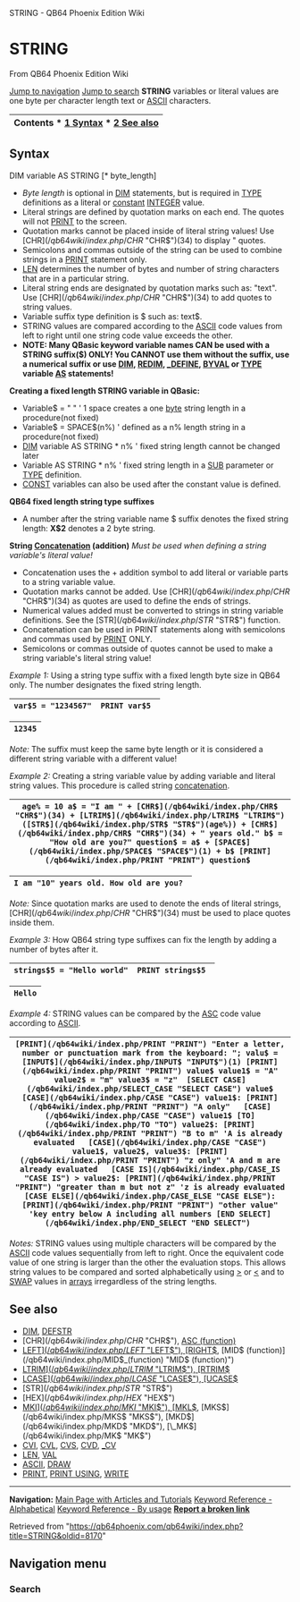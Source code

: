 


STRING - QB64 Phoenix Edition Wiki








# STRING



From QB64 Phoenix Edition Wiki



[Jump to navigation](#mw-head)
[Jump to search](#searchInput)
**STRING** variables or literal values are one byte per character length text or [ASCII](/qb64wiki/index.php/ASCII "ASCII") characters.


  






| Contents * [1 Syntax](#Syntax) * [2 See also](#See_also) |
| --- |


## Syntax


DIM variable AS STRING [\* byte\_length]
  




* *Byte length* is optional in [DIM](/qb64wiki/index.php/DIM "DIM") statements, but is required in [TYPE](/qb64wiki/index.php/TYPE "TYPE") definitions as a literal or [constant](/qb64wiki/index.php/CONST "CONST") [INTEGER](/qb64wiki/index.php/INTEGER "INTEGER") value.
* Literal strings are defined by quotation marks on each end. The quotes will not [PRINT](/qb64wiki/index.php/PRINT "PRINT") to the screen.
* Quotation marks cannot be placed inside of literal string values! Use [CHR$](/qb64wiki/index.php/CHR$ "CHR$")(34) to display " quotes.
* Semicolons and commas outside of the string can be used to combine strings in a [PRINT](/qb64wiki/index.php/PRINT "PRINT") statement only.
* [LEN](/qb64wiki/index.php/LEN "LEN") determines the number of bytes and number of string characters that are in a particular string.
* Literal string ends are designated by quotation marks such as: "text". Use [CHR$](/qb64wiki/index.php/CHR$ "CHR$")(34) to add quotes to string values.
* Variable suffix type definition is $ such as: text$.
* STRING values are compared according to the [ASCII](/qb64wiki/index.php/ASCII "ASCII") code values from left to right until one string code value exceeds the other.
* **NOTE: Many QBasic keyword variable names CAN be used with a STRING suffix($) ONLY! You CANNOT use them without the suffix, use a numerical suffix or use [DIM](/qb64wiki/index.php/DIM "DIM"), [REDIM](/qb64wiki/index.php/REDIM "REDIM"), [\_DEFINE](/qb64wiki/index.php/DEFINE "DEFINE"), [BYVAL](/qb64wiki/index.php/BYVAL "BYVAL") or [TYPE](/qb64wiki/index.php/TYPE "TYPE") variable [AS](/qb64wiki/index.php/AS "AS") statements!**


  




**Creating a fixed length STRING variable in QBasic:**
* Variable$ = " " ' 1 space creates a one [byte](/qb64wiki/index.php/BYTE "BYTE") string length in a procedure(not fixed)
* Variable$ = SPACE$(n%) ' defined as a n% length string in a procedure(not fixed)
* [DIM](/qb64wiki/index.php/DIM "DIM") variable AS STRING \* n% ' fixed string length cannot be changed later
* Variable AS STRING \* n% ' fixed string length in a [SUB](/qb64wiki/index.php/SUB "SUB") parameter or [TYPE](/qb64wiki/index.php/TYPE "TYPE") definition.
* [CONST](/qb64wiki/index.php/CONST "CONST") variables can also be used after the constant value is defined.

  




**QB64 fixed length string type suffixes**
* A number after the string variable name $ suffix denotes the fixed string length: **X$2** denotes a 2 byte string.


  




**String [Concatenation](/qb64wiki/index.php/Concatenation "Concatenation") (addition)**
*Must be used when defining a string variable's literal value!*
* Concatenation uses the + addition symbol to add literal or variable parts to a string variable value.
* Quotation marks cannot be added. Use [CHR$](/qb64wiki/index.php/CHR$ "CHR$")(34) as quotes are used to define the ends of strings.
* Numerical values added must be converted to strings in string variable definitions. See the [STR$](/qb64wiki/index.php/STR$ "STR$") function.
* Concatenation can be used in PRINT statements along with semicolons and commas used by [PRINT](/qb64wiki/index.php/PRINT "PRINT") ONLY.
* Semicolons or commas outside of quotes cannot be used to make a string variable's literal string value!


  

*Example 1:* Using a string type suffix with a fixed length byte size in QB64 only. The number designates the fixed string length.





| ``` var$5 = "1234567"  PRINT var$5  ``` |
| --- |




| ``` 12345 ``` |
| --- |


*Note:* The suffix must keep the same byte length or it is considered a different string variable with a different value!
  

*Example 2:* Creating a string variable value by adding variable and literal string values. This procedure is called string [concatenation](/qb64wiki/index.php/Concatenation "Concatenation").





| ``` age% = 10 a$ = "I am " + [CHR$](/qb64wiki/index.php/CHR$ "CHR$")(34) + [LTRIM$](/qb64wiki/index.php/LTRIM$ "LTRIM$")([STR$](/qb64wiki/index.php/STR$ "STR$")(age%)) + [CHR$](/qb64wiki/index.php/CHR$ "CHR$")(34) + " years old." b$ = "How old are you?" question$ = a$ + [SPACE$](/qb64wiki/index.php/SPACE$ "SPACE$")(1) + b$ [PRINT](/qb64wiki/index.php/PRINT "PRINT") question$  ``` |
| --- |




| ``` I am "10" years old. How old are you?  ``` |
| --- |


*Note:* Since quotation marks are used to denote the ends of literal strings, [CHR$](/qb64wiki/index.php/CHR$ "CHR$")(34) must be used to place quotes inside them.
  

*Example 3:* How QB64 string type suffixes can fix the length by adding a number of bytes after it.





| ``` strings$5 = "Hello world"  PRINT strings$5  ``` |
| --- |




| ``` Hello ``` |
| --- |


  

*Example 4:* STRING values can be compared by the [ASC](/qb64wiki/index.php/ASC_(function) "ASC (function)") code value according to [ASCII](/qb64wiki/index.php/ASCII "ASCII").





| ``` [PRINT](/qb64wiki/index.php/PRINT "PRINT") "Enter a letter, number or punctuation mark from the keyboard: "; valu$ = [INPUT$](/qb64wiki/index.php/INPUT$ "INPUT$")(1) [PRINT](/qb64wiki/index.php/PRINT "PRINT") value$ value1$ = "A" value2$ = "m" value3$ = "z"  [SELECT CASE](/qb64wiki/index.php/SELECT_CASE "SELECT CASE") value$   [CASE](/qb64wiki/index.php/CASE "CASE") value1$: [PRINT](/qb64wiki/index.php/PRINT "PRINT") "A only"   [CASE](/qb64wiki/index.php/CASE "CASE") value1$ [TO](/qb64wiki/index.php/TO "TO") value2$: [PRINT](/qb64wiki/index.php/PRINT "PRINT") "B to m" 'A is already evaluated   [CASE](/qb64wiki/index.php/CASE "CASE") value1$, value2$, value3$: [PRINT](/qb64wiki/index.php/PRINT "PRINT") "z only" 'A and m are already evaluated   [CASE IS](/qb64wiki/index.php/CASE_IS "CASE IS") > value2$: [PRINT](/qb64wiki/index.php/PRINT "PRINT") "greater than m but not z" 'z is already evaluated   [CASE ELSE](/qb64wiki/index.php/CASE_ELSE "CASE ELSE"): [PRINT](/qb64wiki/index.php/PRINT "PRINT") "other value" 'key entry below A including all numbers [END SELECT](/qb64wiki/index.php/END_SELECT "END SELECT")  ``` |
| --- |


*Notes:* STRING values using multiple characters will be compared by the [ASCII](/qb64wiki/index.php/ASCII "ASCII") code values sequentially from left to right. Once the equivalent code value of one string is larger than the other the evaluation stops. This allows string values to be compared and sorted alphabetically using [>](/qb64wiki/index.php/Greater_Than "Greater Than") or [<](/qb64wiki/index.php/Less_Than "Less Than") and to [SWAP](/qb64wiki/index.php/SWAP "SWAP") values in [arrays](/qb64wiki/index.php/Arrays "Arrays") irregardless of the string lengths.
  




## See also


* [DIM](/qb64wiki/index.php/DIM "DIM"), [DEFSTR](/qb64wiki/index.php/DEFSTR "DEFSTR")
* [CHR$](/qb64wiki/index.php/CHR$ "CHR$"), [ASC (function)](/qb64wiki/index.php/ASC_(function) "ASC (function)")
* [LEFT$](/qb64wiki/index.php/LEFT$ "LEFT$"), [RIGHT$](/qb64wiki/index.php/RIGHT$ "RIGHT$"), [MID$ (function)](/qb64wiki/index.php/MID$_(function) "MID$ (function)")
* [LTRIM$](/qb64wiki/index.php/LTRIM$ "LTRIM$"), [RTRIM$](/qb64wiki/index.php/RTRIM$ "RTRIM$")
* [LCASE$](/qb64wiki/index.php/LCASE$ "LCASE$"), [UCASE$](/qb64wiki/index.php/UCASE$ "UCASE$")
* [STR$](/qb64wiki/index.php/STR$ "STR$")
* [HEX$](/qb64wiki/index.php/HEX$ "HEX$")
* [MKI$](/qb64wiki/index.php/MKI$ "MKI$"), [MKL$](/qb64wiki/index.php/MKL$ "MKL$"), [MKS$](/qb64wiki/index.php/MKS$ "MKS$"), [MKD$](/qb64wiki/index.php/MKD$ "MKD$"), [\_MK$](/qb64wiki/index.php/MK$ "MK$")
* [CVI](/qb64wiki/index.php/CVI "CVI"), [CVL](/qb64wiki/index.php/CVL "CVL"), [CVS](/qb64wiki/index.php/CVS "CVS"), [CVD](/qb64wiki/index.php/CVD "CVD"), [\_CV](/qb64wiki/index.php/CV "CV")
* [LEN](/qb64wiki/index.php/LEN "LEN"), [VAL](/qb64wiki/index.php/VAL "VAL")
* [ASCII](/qb64wiki/index.php/ASCII "ASCII"), [DRAW](/qb64wiki/index.php/DRAW "DRAW")
* [PRINT](/qb64wiki/index.php/PRINT "PRINT"), [PRINT USING](/qb64wiki/index.php/PRINT_USING "PRINT USING"), [WRITE](/qb64wiki/index.php/WRITE "WRITE")


  






---


**Navigation:**
[Main Page with Articles and Tutorials](/qb64wiki/index.php/Main_Page "Main Page")
[Keyword Reference - Alphabetical](/qb64wiki/index.php/Keyword_Reference_-_Alphabetical "Keyword Reference - Alphabetical")
[Keyword Reference - By usage](/qb64wiki/index.php/Keyword_Reference_-_By_usage "Keyword Reference - By usage")
**[Report a broken link](https://qb64phoenix.com/forum/showthread.php?tid=2800)**  





Retrieved from "<https://qb64phoenix.com/qb64wiki/index.php?title=STRING&oldid=8170>"




## Navigation menu








### Search





















